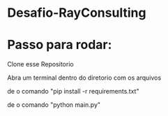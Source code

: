 # Desafio-RayConsulting

# Passo para rodar:

Clone esse Repositorio

Abra um terminal dentro do diretorio com os arquivos

de o comando "pip install -r requirements.txt"

de o comando "python main.py"

